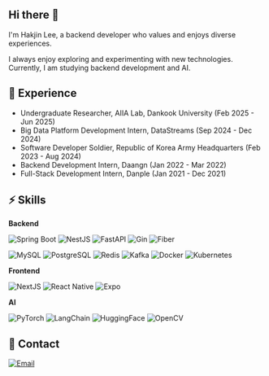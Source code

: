 ## Hi there 👋

I'm Hakjin Lee, a backend developer who values and enjoys diverse experiences.

I always enjoy exploring and experimenting with new technologies. Currently, I am studying backend development and AI.

## 🚀 Experience

-	Undergraduate Researcher, AIIA Lab, Dankook University (Feb 2025 - Jun 2025)
-	Big Data Platform Development Intern, DataStreams (Sep 2024 - Dec 2024)
-	Software Developer Soldier, Republic of Korea Army Headquarters (Feb 2023 - Aug 2024)
-	Backend Development Intern, Daangn (Jan 2022 - Mar 2022)
-	Full-Stack Development Intern, Danple (Jan 2021 - Dec 2021)

## ⚡ Skills

**Backend**

![Spring Boot](https://img.shields.io/badge/Spring%20Boot-6DB33F?style=for-the-badge&logo=Spring%20Boot&logoColor=white)
![NestJS](https://img.shields.io/badge/NestJS-E0234E?style=for-the-badge&logo=NestJS&logoColor=white)
![FastAPI](https://img.shields.io/badge/FastAPI-009688?style=for-the-badge&logo=FastAPI&logoColor=white)
![Gin](https://img.shields.io/badge/Gin-008ECF?style=for-the-badge&logo=Gin&logoColor=white)
![Fiber](https://img.shields.io/badge/Fiber-00ADD8?style=for-the-badge&logo=Go&logoColor=white)

![MySQL](https://img.shields.io/badge/MySQL-4479A1?style=for-the-badge&logo=MySQL&logoColor=white)
![PostgreSQL](https://img.shields.io/badge/PostgreSQL-4169E1?style=for-the-badge&logo=PostgreSQL&logoColor=white)
![Redis](https://img.shields.io/badge/Redis-FF4438?style=for-the-badge&logo=Redis&logoColor=white)
![Kafka](https://img.shields.io/badge/Kafka-231F20?style=for-the-badge&logo=ApacheKafka&logoColor=white)
![Docker](https://img.shields.io/badge/Docker-2496ED?style=for-the-badge&logo=Docker&logoColor=white)
![Kubernetes](https://img.shields.io/badge/Kubernetes-326CE5?style=for-the-badge&logo=Kubernetes&logoColor=white)

**Frontend**

![NextJS](https://img.shields.io/badge/NextJS-000000?style=for-the-badge&logo=Next.js&logoColor=white)
![React Native](https://img.shields.io/badge/React%20Native-61DAFB?style=for-the-badge&logo=React&logoColor=white)
![Expo](https://img.shields.io/badge/Expo-1C2024?style=for-the-badge&logo=Expo&logoColor=white)

**AI**

![PyTorch](https://img.shields.io/badge/PyTorch-EE4C2C?style=for-the-badge&logo=PyTorch&logoColor=white)
![LangChain](https://img.shields.io/badge/LangChain-1C3C3C?style=for-the-badge&logo=LangChain&logoColor=white)
![HuggingFace](https://img.shields.io/badge/HuggingFace-FFD21E?style=for-the-badge&logo=HuggingFace&logoColor=white)
![OpenCV](https://img.shields.io/badge/OpenCV-5C3EE8?style=for-the-badge&logo=OpenCV&logoColor=white)

## 📌 Contact

[![Email](https://img.shields.io/badge/Email-005FF9?style=for-the-badge&logo=Mail.Ru&logoColor=white&link=mailto:himitery@gmail.com)](mailto:himitery@gmail.com)
